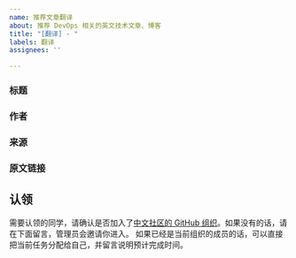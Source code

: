 ```yaml
---
name: 推荐文章翻译
about: 推荐 DevOps 相关的英文技术文章、博客
title: "[翻译] - "
labels: 翻译
assignees: ''

---
```


### 标题


### 作者


### 来源


### 原文链接

## 认领
需要认领的同学，请确认是否加入了[中文社区的 GitHub 组织](https://github.com/orgs/jenkins-zh/people)。如果没有的话，请在下面留言，管理员会邀请你进入。
如果已经是当前组织的成员的话，可以直接把当前任务分配给自己，并留言说明预计完成时间。
